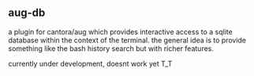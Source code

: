 ## aug-db 

a plugin for cantora/aug which provides interactive access
to a sqlite database within the context of the terminal.
the general idea is to provide something like the bash 
history search but with richer features.

currently under development, doesnt work yet T_T


